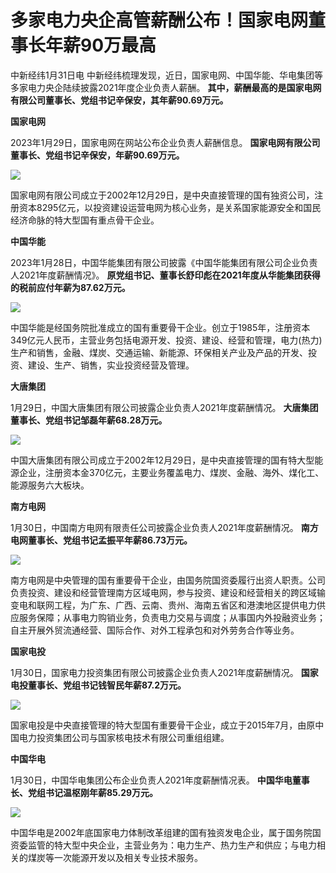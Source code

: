 # 多家电力央企高管薪酬公布！国家电网董事长年薪90万最高

中新经纬1月31日电 中新经纬梳理发现，近日，国家电网、中国华能、华电集团等多家电力央企陆续披露2021年度企业负责人薪酬。
**其中，薪酬最高的是国家电网有限公司董事长、党组书记辛保安，其年薪90.69万元。**

**国家电网**

2023年1月29日，国家电网在网站公布企业负责人薪酬信息。 **国家电网有限公司董事长、党组书记辛保安，年薪90.69万元。**

![](https://inews.gtimg.com/newsapp_bt/0/15635391611/1000)

国家电网有限公司成立于2002年12月29日，是中央直接管理的国有独资公司，注册资本8295亿元，以投资建设运营电网为核心业务，是关系国家能源安全和国民经济命脉的特大型国有重点骨干企业。

**中国华能**

2023年1月28日，中国华能集团有限公司披露《中国华能集团有限公司企业负责人2021年度薪酬情况》。
**原党组书记、董事长舒印彪在2021年度从华能集团获得的税前应付年薪为87.62万元。**

![](https://inews.gtimg.com/newsapp_bt/0/15635391615/1000)

中国华能是经国务院批准成立的国有重要骨干企业。创立于1985年，注册资本349亿元人民币，主营业务包括电源开发、投资、建设、经营和管理，电力(热力)生产和销售，金融、煤炭、交通运输、新能源、环保相关产业及产品的开发、投资、建设、生产、销售，实业投资经营及管理。

**大唐集团**

1月29日，中国大唐集团有限公司披露企业负责人2021年度薪酬情况。 **大唐集团董事长、党组书记邹磊年薪68.28万元。**

![](https://inews.gtimg.com/newsapp_bt/0/15635391618/1000)

中国大唐集团有限公司成立于2002年12月29日，是中央直接管理的国有特大型能源企业，注册资本金370亿元，主要业务覆盖电力、煤炭、金融、海外、煤化工、能源服务六大板块。

**南方电网**

1月30日，中国南方电网有限责任公司披露企业负责人2021年度薪酬情况。 **南方电网董事长、党组书记孟振平年薪86.73万元。**

![](https://inews.gtimg.com/newsapp_bt/0/15635391623/1000)

南方电网是中央管理的国有重要骨干企业，由国务院国资委履行出资人职责。公司负责投资、建设和经营管理南方区域电网，参与投资、建设和经营相关的跨区域输变电和联网工程，为广东、广西、云南、贵州、海南五省区和港澳地区提供电力供应服务保障；从事电力购销业务，负责电力交易与调度；从事国内外投融资业务；自主开展外贸流通经营、国际合作、对外工程承包和对外劳务合作等业务。

**国家电投**

1月30日，国家电力投资集团有限公司披露企业负责人2021年度薪酬情况。 **国家电投董事长、党组书记钱智民年薪87.2万元。**

![](https://inews.gtimg.com/newsapp_bt/0/15635391627/1000)

国家电投是中央直接管理的特大型国有重要骨干企业，成立于2015年7月，由原中国电力投资集团公司与国家核电技术有限公司重组组建。

**中国华电**

1月30日，中国华电集团公布企业负责人2021年度薪酬情况表。 **中国华电董事长、党组书记温枢刚年薪85.29万元。**

![](https://inews.gtimg.com/newsapp_bt/0/15635391631/1000)

中国华电是2002年底国家电力体制改革组建的国有独资发电企业，属于国务院国资委监管的特大型中央企业，主营业务为：电力生产、热力生产和供应；与电力相关的煤炭等一次能源开发以及相关专业技术服务。

